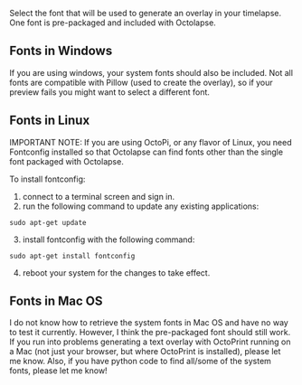 Select the font that will be used to generate an overlay in your timelapse.  One font is pre-packaged and included with Octolapse.

## Fonts in Windows
If you are using windows, your system fonts should also be included.  Not all fonts are compatible with Pillow (used to create the overlay), so if your preview fails you might want to select a different font. 

## Fonts in Linux
IMPORTANT NOTE:  If you are using OctoPi, or any flavor of Linux, you need Fontconfig installed so that Octolapse can find fonts other than the single font packaged with Octolapse.

To install fontconfig:

1. connect to a terminal screen and sign in.
2. run the following command to update any existing applications:
```
sudo apt-get update
```
3. install fontconfig with the following command:
```
sudo apt-get install fontconfig
```
4. reboot your system for the changes to take effect.

## Fonts in Mac OS
I do not know how to retrieve the system fonts in Mac OS and have no way to test it currently.  However, I think the pre-packaged font should still work.  If you run into problems generating a text overlay with OctoPrint running on a Mac (not just your browser, but where OctoPrint is installed), please let me know.  Also, if you have python code to find all/some of the system fonts, please let me know!
